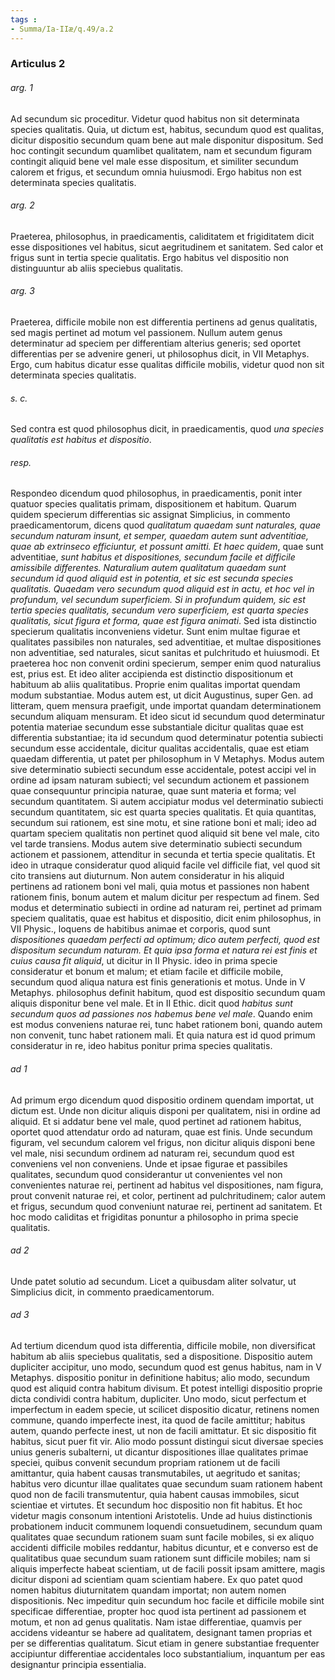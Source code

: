 ```yaml
---
tags : 
- Summa/Ia-IIæ/q.49/a.2
---
```


### Articulus 2

###### arg. 1
Ad secundum sic proceditur. Videtur quod habitus non sit determinata species qualitatis. Quia, ut dictum est, habitus, secundum quod est qualitas, dicitur dispositio secundum quam bene aut male disponitur dispositum. Sed hoc contingit secundum quamlibet qualitatem, nam et secundum figuram contingit aliquid bene vel male esse dispositum, et similiter secundum calorem et frigus, et secundum omnia huiusmodi. Ergo habitus non est determinata species qualitatis.

###### arg. 2
Praeterea, philosophus, in praedicamentis, caliditatem et frigiditatem dicit esse dispositiones vel habitus, sicut aegritudinem et sanitatem. Sed calor et frigus sunt in tertia specie qualitatis. Ergo habitus vel dispositio non distinguuntur ab aliis speciebus qualitatis.

###### arg. 3
Praeterea, difficile mobile non est differentia pertinens ad genus qualitatis, sed magis pertinet ad motum vel passionem. Nullum autem genus determinatur ad speciem per differentiam alterius generis; sed oportet differentias per se advenire generi, ut philosophus dicit, in VII Metaphys. Ergo, cum habitus dicatur esse qualitas difficile mobilis, videtur quod non sit determinata species qualitatis.

###### s. c.
Sed contra est quod philosophus dicit, in praedicamentis, quod *una species qualitatis est habitus et dispositio*.

###### resp.
Respondeo dicendum quod philosophus, in praedicamentis, ponit inter quatuor species qualitatis primam, dispositionem et habitum. Quarum quidem specierum differentias sic assignat Simplicius, in commento praedicamentorum, dicens quod *qualitatum quaedam sunt naturales, quae secundum naturam insunt, et semper, quaedam autem sunt adventitiae, quae ab extrinseco efficiuntur, et possunt amitti. Et haec quidem*, quae sunt adventitiae, *sunt habitus et dispositiones, secundum facile et difficile amissibile differentes. Naturalium autem qualitatum quaedam sunt secundum id quod aliquid est in potentia, et sic est secunda species qualitatis. Quaedam vero secundum quod aliquid est in actu, et hoc vel in profundum, vel secundum superficiem. Si in profundum quidem, sic est tertia species qualitatis, secundum vero superficiem, est quarta species qualitatis, sicut figura et forma, quae est figura animati*. Sed ista distinctio specierum qualitatis inconveniens videtur. Sunt enim multae figurae et qualitates passibiles non naturales, sed adventitiae, et multae dispositiones non adventitiae, sed naturales, sicut sanitas et pulchritudo et huiusmodi. Et praeterea hoc non convenit ordini specierum, semper enim quod naturalius est, prius est. Et ideo aliter accipienda est distinctio dispositionum et habituum ab aliis qualitatibus. Proprie enim qualitas importat quendam modum substantiae. Modus autem est, ut dicit Augustinus, super Gen. ad litteram, quem mensura praefigit, unde importat quandam determinationem secundum aliquam mensuram. Et ideo sicut id secundum quod determinatur potentia materiae secundum esse substantiale dicitur qualitas quae est differentia substantiae; ita id secundum quod determinatur potentia subiecti secundum esse accidentale, dicitur qualitas accidentalis, quae est etiam quaedam differentia, ut patet per philosophum in V Metaphys. Modus autem sive determinatio subiecti secundum esse accidentale, potest accipi vel in ordine ad ipsam naturam subiecti; vel secundum actionem et passionem quae consequuntur principia naturae, quae sunt materia et forma; vel secundum quantitatem. Si autem accipiatur modus vel determinatio subiecti secundum quantitatem, sic est quarta species qualitatis. Et quia quantitas, secundum sui rationem, est sine motu, et sine ratione boni et mali; ideo ad quartam speciem qualitatis non pertinet quod aliquid sit bene vel male, cito vel tarde transiens. Modus autem sive determinatio subiecti secundum actionem et passionem, attenditur in secunda et tertia specie qualitatis. Et ideo in utraque consideratur quod aliquid facile vel difficile fiat, vel quod sit cito transiens aut diuturnum. Non autem consideratur in his aliquid pertinens ad rationem boni vel mali, quia motus et passiones non habent rationem finis, bonum autem et malum dicitur per respectum ad finem. Sed modus et determinatio subiecti in ordine ad naturam rei, pertinet ad primam speciem qualitatis, quae est habitus et dispositio, dicit enim philosophus, in VII Physic., loquens de habitibus animae et corporis, quod sunt *dispositiones quaedam perfecti ad optimum; dico autem perfecti, quod est dispositum secundum naturam. Et quia ipsa forma et natura rei est finis et cuius causa fit aliquid*, ut dicitur in II Physic. ideo in prima specie consideratur et bonum et malum; et etiam facile et difficile mobile, secundum quod aliqua natura est finis generationis et motus. Unde in V Metaphys. philosophus definit habitum, quod est dispositio secundum quam aliquis disponitur bene vel male. Et in II Ethic. dicit quod *habitus sunt secundum quos ad passiones nos habemus bene vel male*. Quando enim est modus conveniens naturae rei, tunc habet rationem boni, quando autem non convenit, tunc habet rationem mali. Et quia natura est id quod primum consideratur in re, ideo habitus ponitur prima species qualitatis.

###### ad 1
Ad primum ergo dicendum quod dispositio ordinem quendam importat, ut dictum est. Unde non dicitur aliquis disponi per qualitatem, nisi in ordine ad aliquid. Et si addatur bene vel male, quod pertinet ad rationem habitus, oportet quod attendatur ordo ad naturam, quae est finis. Unde secundum figuram, vel secundum calorem vel frigus, non dicitur aliquis disponi bene vel male, nisi secundum ordinem ad naturam rei, secundum quod est conveniens vel non conveniens. Unde et ipsae figurae et passibiles qualitates, secundum quod considerantur ut convenientes vel non convenientes naturae rei, pertinent ad habitus vel dispositiones, nam figura, prout convenit naturae rei, et color, pertinent ad pulchritudinem; calor autem et frigus, secundum quod conveniunt naturae rei, pertinent ad sanitatem. Et hoc modo caliditas et frigiditas ponuntur a philosopho in prima specie qualitatis.

###### ad 2
Unde patet solutio ad secundum. Licet a quibusdam aliter solvatur, ut Simplicius dicit, in commento praedicamentorum.

###### ad 3
Ad tertium dicendum quod ista differentia, difficile mobile, non diversificat habitum ab aliis speciebus qualitatis, sed a dispositione. Dispositio autem dupliciter accipitur, uno modo, secundum quod est genus habitus, nam in V Metaphys. dispositio ponitur in definitione habitus; alio modo, secundum quod est aliquid contra habitum divisum. Et potest intelligi dispositio proprie dicta condividi contra habitum, dupliciter. Uno modo, sicut perfectum et imperfectum in eadem specie, ut scilicet dispositio dicatur, retinens nomen commune, quando imperfecte inest, ita quod de facile amittitur; habitus autem, quando perfecte inest, ut non de facili amittatur. Et sic dispositio fit habitus, sicut puer fit vir. Alio modo possunt distingui sicut diversae species unius generis subalterni, ut dicantur dispositiones illae qualitates primae speciei, quibus convenit secundum propriam rationem ut de facili amittantur, quia habent causas transmutabiles, ut aegritudo et sanitas; habitus vero dicuntur illae qualitates quae secundum suam rationem habent quod non de facili transmutentur, quia habent causas immobiles, sicut scientiae et virtutes. Et secundum hoc dispositio non fit habitus. Et hoc videtur magis consonum intentioni Aristotelis. Unde ad huius distinctionis probationem inducit communem loquendi consuetudinem, secundum quam qualitates quae secundum rationem suam sunt facile mobiles, si ex aliquo accidenti difficile mobiles reddantur, habitus dicuntur, et e converso est de qualitatibus quae secundum suam rationem sunt difficile mobiles; nam si aliquis imperfecte habeat scientiam, ut de facili possit ipsam amittere, magis dicitur disponi ad scientiam quam scientiam habere. Ex quo patet quod nomen habitus diuturnitatem quandam importat; non autem nomen dispositionis. Nec impeditur quin secundum hoc facile et difficile mobile sint specificae differentiae, propter hoc quod ista pertinent ad passionem et motum, et non ad genus qualitatis. Nam istae differentiae, quamvis per accidens videantur se habere ad qualitatem, designant tamen proprias et per se differentias qualitatum. Sicut etiam in genere substantiae frequenter accipiuntur differentiae accidentales loco substantialium, inquantum per eas designantur principia essentialia.

